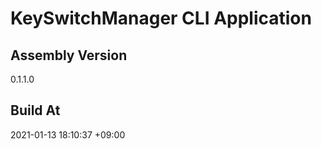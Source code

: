 KeySwitchManager CLI Application
==============================

## Assembly Version

0.1.1.0

## Build At

2021-01-13 18:10:37 +09:00
